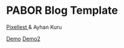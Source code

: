 PABOR Blog Template
====

  <a href="http://www.pixellest.com/pabor-blog-tasarimi-psd"> Pixellest </a>  & Ayhan Kuru
  
  
  <a href="http://labs.ayhankuru.com/Pabor/">Demo</a> <a href="http://labs.ayhankuru.com/Pabor/single.html">Demo2</a>
  
  
